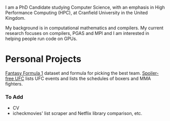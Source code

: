 I am a PhD Candidate studying Computer Science, with an emphasis in High
  Performance Computing (HPC), at Cranfield University in the United Kingdom.

My background is in computational mathematics and compilers.
My current research focuses on compilers, PGAS and MPI and I am interested in helping
  people run code on GPUs.

# Personal Projects
[Fantasy Formula 1](https://github.com/scrasmussen/Formula1-2018) dataset and
  formula for picking the best team.
[Spoiler-free UFC](https://github.com/scrasmussen/spoiler-free-UFC) lists
  UFC events and lists the schedules of boxers and MMA fighters.


### To Add
* CV
* icheckmovies' list scraper and Netflix library comparison, etc.